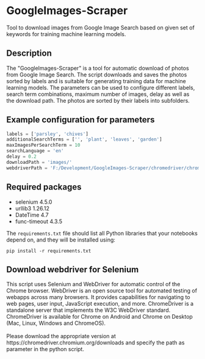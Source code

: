 # GoogleImages-Scraper
Tool to download images from Google Image Search based on given set of keywords for training machine learning models.
<br/>
<h2>Description</h2>
The "GoogleImages-Scraper" is a tool for automatic download of photos from Google Image Search. The script downloads and saves the photos sorted by labels and is suitable for generating training data for machine learning models. The parameters can be used to configure different labels, search term combinations, maximum number of images, delay as well as the download path. The photos are sorted by their labels into subfolders.

<h2>Example configuration for parameters</h2>

```python
labels = ['parsley', 'chives']
additionalSearchTerms = ['', 'plant', 'leaves', 'garden']
maxImagesPerSearchTerm = 10
searchLanguage = 'en'
delay = 0.2
downloadPath = 'images/'
webdriverPath = 'F:/Development/GoogleImages-Scraper/chromedriver/chromedriver.exe'
```

<h2>Required packages</h2>

* selenium 4.5.0 
* urllib3 1.26.12 
* DateTime 4.7
* func-timeout 4.3.5

The `requirements.txt` file should list all Python libraries that your notebooks
depend on, and they will be installed using:

```
pip install -r requirements.txt
```

<h2>Download webdriver for Selenium</h2>
This script uses Selenium and WebDriver for automatic control of the Chrome browser. WebDriver is an open source tool for automated testing of webapps across many browsers. It provides capabilities for navigating to web pages, user input, JavaScript execution, and more.  ChromeDriver is a standalone server that implements the W3C WebDriver standard. ChromeDriver is available for Chrome on Android and Chrome on Desktop (Mac, Linux, Windows and ChromeOS).
<br><br>
Please download the appropriate version at https://chromedriver.chromium.org/downloads and specify the path as parameter in the python script.
